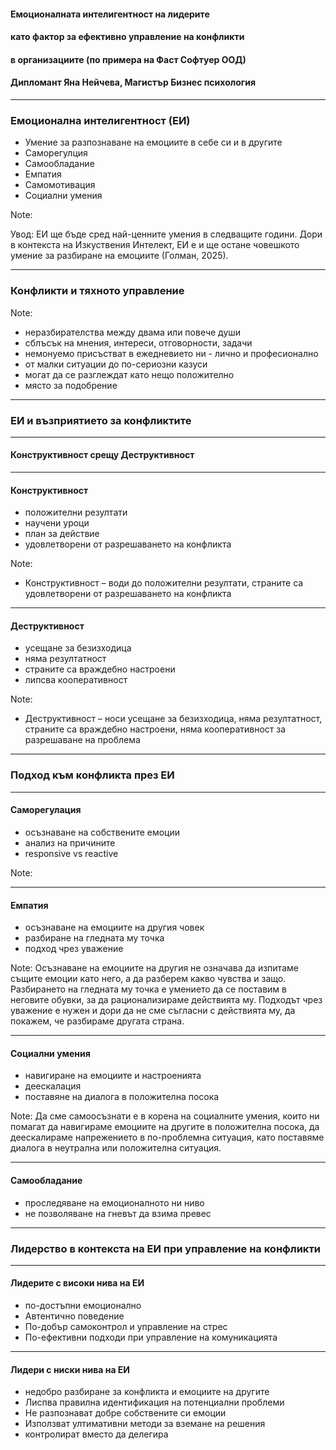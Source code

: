 #### Емоционалната интелигентност на лидерите 
#### като фактор за ефективно управление на конфликти
#### в организациите (по примера на Фаст Софтуер ООД)
#### Дипломант Яна Нейчева, Магистър Бизнес психология

---

### Емоционална интелигентност (ЕИ)

* <!-- .element: class="fragment" --> Умение за разпознаване на емоциите в себе си и в другите
* <!-- .element: class="fragment" --> Саморегулция
* <!-- .element: class="fragment" --> Самообладание
* <!-- .element: class="fragment" --> Емпатия
* <!-- .element: class="fragment" --> Самомотивация
* <!-- .element: class="fragment" --> Социални умения

Note:

Увод: ЕИ ще бъде сред най-ценните умения в следващите години. Дори в контекста на Изкуствения Интелект, ЕИ е и ще остане човешкото умение за разбиране на емоциите (Голман, 2025).


----

### Конфликти и тяхното управление

Note:

* неразбирателства между двама или повече души
* сблъсък на мнения, интереси, отговорности, задачи
* немонуемо присъстват в ежедневието ни - лично и професионално
* от малки ситуации до по-сериозни казуси
* могат да се разглеждат като нещо положително
* място за подобрение

---

### ЕИ и възприятието за конфликтите

----

#### Конструктивност срещу Деструктивност

----

#### Конструктивност
* <!-- .element: class="fragment" --> положителни резултати
* <!-- .element: class="fragment" --> научени уроци
* <!-- .element: class="fragment" --> план за действие
* <!-- .element: class="fragment" --> удовлетворени от разрешаването на конфликта


Note:

* Конструктивност – води до положителни резултати, страните са удовлетворени от разрешаването на конфликта

----

#### Деструктивност

* <!-- .element: class="fragment" --> усещане за безизходица
* <!-- .element: class="fragment" --> няма резултатност
* <!-- .element: class="fragment" --> страните са враждебно настроени
* <!-- .element: class="fragment" --> липсва кооперативност


Note:

* Деструктивност – носи усещане за безизходица, няма резултатност, страните са враждебно настроени, няма кооперативност за разрешаване на проблема


---

### Подход към конфликта през ЕИ

----

#### Саморегулация

* <!-- .element: class="fragment" --> осъзнаване на собствените емоции
* <!-- .element: class="fragment" --> анализ на причините
* <!-- .element: class="fragment" --> responsive vs reactive

Note:

----

#### Емпатия

* <!-- .element: class="fragment" --> осъзнаване на емоциите на другия човек
* <!-- .element: class="fragment" --> разбиране на гледната му точка
* <!-- .element: class="fragment" --> подход чрез уважение

Note:
Осъзнаване на емоциите на другия не означава да изпитаме същите емоции като него, а да разберем какво чувства и защо. Разбирането на гледната му точка е умението да се поставим в неговите обувки, за да рационализираме действията му. Подходът чрез уважение е нужен и дори да не сме съгласни с действията му, да покажем, че разбираме другата страна.

----

#### Социални умения

* <!-- .element: class="fragment" --> навигиране на емоциите и настроенията
* <!-- .element: class="fragment" --> деескалация
* <!-- .element: class="fragment" --> поставяне на диалога в положителна посока

Note:
Да сме самоосъзнати е в корена на социалните умения, които ни помагат да навигираме емоциите на другите в положителна посока, да деескалираме напрежението в по-проблемна ситуация, като поставяме диалога в неутрална или положителна ситуация.

----

#### Самообладание

* <!-- .element: class="fragment" --> проследяване на емоционалното ни ниво
* <!-- .element: class="fragment" --> не позволяване на гневът да взима превес


---

### Лидерство в контекста на ЕИ при управление на конфликти

----

#### Лидерите с високи нива на ЕИ

* <!-- .element: class="fragment" --> по-достъпни емоционално
* <!-- .element: class="fragment" --> Автентично поведение
* <!-- .element: class="fragment" --> По-добър самоконтрол и управление на стрес
* <!-- .element: class="fragment" --> По-ефективни подходи при управление на комуникацията

----

#### Лидери с ниски нива на ЕИ

* <!-- .element: class="fragment" --> недобро разбиране за конфликта и емоциите на другите
* <!-- .element: class="fragment" --> Лиспва правилна идентификация на потенциални проблеми
* <!-- .element: class="fragment" --> Не разпознават добре собствените си емоции
* <!-- .element: class="fragment" --> Използват ултимативни методи за вземане на решения
* <!-- .element: class="fragment" --> контролират вместо да делегира



